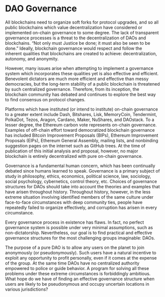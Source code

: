 # DAO Governance

All blockchains need to organize soft forks for protocol upgrades, and so all public blockchains which value decentralization have considered or implemented on-chain governance to some degree. The lack of transparent governance processes is a threat to the decentralization of DAOs and blockchains. “Not only must Justice be done; it must also be seen to be done.” Ideally, blockchain governance would respect and follow the inherent qualities that blockchains are created to achieve: decentralization, autonomy, and anonymity.

However, many issues arise when attempting to implement a governance system which incorporates these qualities yet is also effective and efficient. Benevolent dictators are much more efficient and effective than messy democracies, but the long-term stability of a public blockchain is threatened by such centralized governance. Therefore, from its inception, the blockchain community has debated and continues to explore the best way to find consensus on protocol changes.

Platforms which have instituted \(or intend to institute\) on-chain governance to a greater extent include Dash, Bitshares, Lisk, MemoryCoin, Tendermint, PolkaDot, Tezos, Aragon, Cardano, Maker, NuShares, and DAOstack. To a lesser degree, the Ethereum carbon vote represents on-chain governance. Examples of off-chain effort toward democratized blockchain governance has included Bitcoin Improvement Proposals \(BIPs\), Ethereum Improvement Proposals \(EIPs\), Ethereum General Assembly, mailing lists, and nonbinding suggestion pages on the internet such as GitHub trees. At the time of publication of this initial analysis and proposal, however, no major blockchain is entirely decentralized with pure on-chain governance.

Governance is a fundamental human concern, which has been continually debated since humans learned to speak. Governance is a primary subject of study in philosophy, ethics, economics, political science, law, sociology, social psychology, cybernetics, control theory, etc. Choices of governance structures for DAOs should take into account the theories and examples that have arisen throughout history. Throughout history, however, in the less extreme situation involving identified members of the same culture under face-to-face circumstances with deep community ties, people have repeatedly failed to organize effectively, and corruption has arisen in every circumstance.

Every governance process in existence has flaws. In fact, no perfect governance system is possible under very minimal assumptions, such as non-dictatorship. Nevertheless, our goal is to find practical and effective governance structures for the most challenging groups imaginable: DAOs.

The purpose of a pure DAO is to allow any users on the planet to join anonymously \(or pseudonymously\). Such users have a natural incentive to exploit any opportunity to profit personally, even if it comes at the expense of the group. At the same time DAOs have no centralized authority empowered to police or guide behavior. A program for solving all these problems under these extreme circumstances is forbiddingly ambitious. What hope do we have of finding an effective governance structure when users are likely to be pseudonymous and occupy uncertain locations in various jurisdictions?

